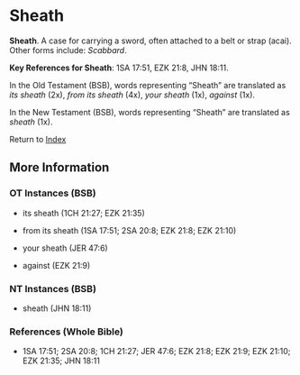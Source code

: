 # Sheath
**Sheath**. 
A case for carrying a sword, often attached to a belt or strap (acai). 
Other forms include: 
*Scabbard*. 


**Key References for Sheath**: 
1SA 17:51, EZK 21:8, JHN 18:11. 


In the Old Testament (BSB), words representing “Sheath” are translated as 
*its sheath* (2x), *from its sheath* (4x), *your sheath* (1x), *against* (1x). 


In the New Testament (BSB), words representing “Sheath” are translated as 
*sheath* (1x). 


Return to [Index](00-Index.md)

## More Information

### OT Instances (BSB)

* its sheath (1CH 21:27; EZK 21:35)

* from its sheath (1SA 17:51; 2SA 20:8; EZK 21:8; EZK 21:10)

* your sheath (JER 47:6)

* against (EZK 21:9)



### NT Instances (BSB)

* sheath (JHN 18:11)



### References (Whole Bible)

* 1SA 17:51; 2SA 20:8; 1CH 21:27; JER 47:6; EZK 21:8; EZK 21:9; EZK 21:10; EZK 21:35; JHN 18:11



